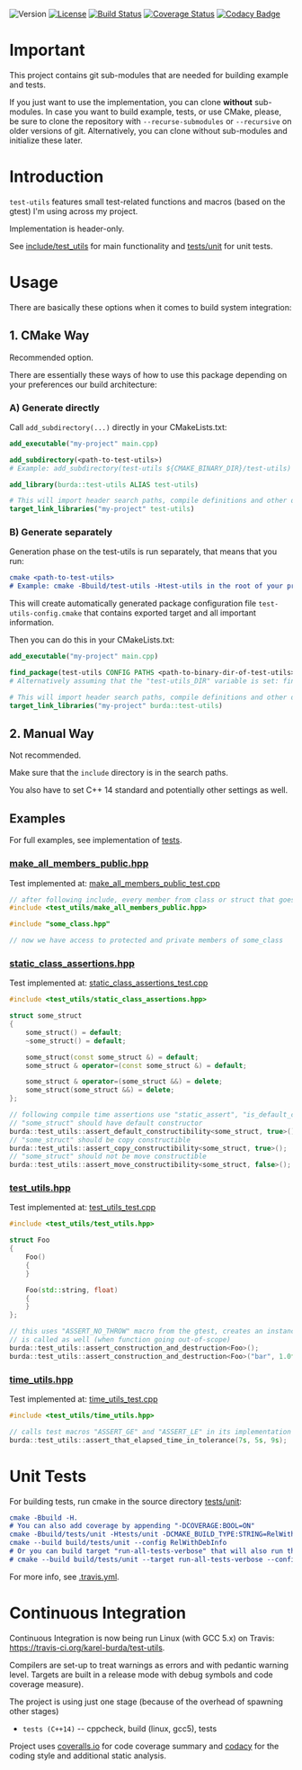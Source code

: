 ![Version](https://img.shields.io/badge/version-1.0.0-green.svg)
[![License](https://img.shields.io/badge/license-MIT_License-green.svg?style=flat)](LICENSE)
[![Build Status](https://travis-ci.org/karel-burda/test-utils.svg?branch=develop)](https://travis-ci.org/karel-burda/test-utils)
[![Coverage Status](https://coveralls.io/repos/github/karel-burda/test-utils/badge.svg?branch=develop)](https://coveralls.io/github/karel-burda/test-utils?branch=develop)
[![Codacy Badge](https://api.codacy.com/project/badge/Grade/cca3592124294efa96b07fa9e32d973d)](https://www.codacy.com/app/karel-burda/test-utils?utm_source=github.com&amp;utm_medium=referral&amp;utm_content=karel-burda/test-utils&amp;utm_campaign=Badge_Grade)

# Important
This project contains git sub-modules that are needed for building example and tests.

If you just want to use the implementation, you can clone **without** sub-modules. In case you want to build example, tests, or use CMake, please, be sure to clone the repository
with `--recurse-submodules` or `--recursive` on older versions of git. Alternatively, you can clone without sub-modules and initialize these later.

# Introduction
`test-utils` features small test-related functions and macros (based on the gtest) I'm using across my project.

Implementation is header-only.

See [include/test_utils](include/test_utils) for main functionality and [tests/unit](tests/unit) for unit tests.

# Usage
There are basically these options when it comes to build system integration:

## 1. CMake Way
Recommended option.

There are essentially these ways of how to use this package depending on your preferences our build architecture:

### A) Generate directly

Call `add_subdirectory(...)` directly in your CMakeLists.txt:

```cmake
add_executable("my-project" main.cpp)

add_subdirectory(<path-to-test-utils>)
# Example: add_subdirectory(test-utils ${CMAKE_BINARY_DIR}/test-utils)

add_library(burda::test-utils ALIAS test-utils)

# This will import header search paths, compile definitions and other dependencies of the test-utils as well
target_link_libraries("my-project" test-utils)
```

### B) Generate separately

Generation phase on the test-utils is run separately, that means that you run:
```cmake
cmake <path-to-test-utils>
# Example: cmake -Bbuild/test-utils -Htest-utils in the root of your project 
```

This will create automatically generated package configuration file `test-utils-config.cmake` that contains exported target and all important information.

Then you can do this in your CMakeLists.txt:

```cmake
add_executable("my-project" main.cpp)

find_package(test-utils CONFIG PATHS <path-to-binary-dir-of-test-utils>)
# Alternatively assuming that the "test-utils_DIR" variable is set: find_package(test-utils CONFIG)

# This will import header search paths, compile definitions and other dependencies of the test-utils as well
target_link_libraries("my-project" burda::test-utils)
```

## 2. Manual Way
Not recommended.

Make sure that the `include` directory is in the search paths.

You also have to set C++ 14 standard and potentially other settings as well.

## Examples
For full examples, see implementation of [tests](tests/unit).

### [make_all_members_public.hpp](include/test-utils/make_all_members_public.cpp)
Test implemented at: [make_all_members_public_test.cpp](tests/unit/src/make_all_members_public_test.cpp)
```cpp
// after following include, every member from class or struct that goes after this will have public visibility
#include <test_utils/make_all_members_public.hpp>

#include "some_class.hpp"

// now we have access to protected and private members of some_class
```

### [static_class_assertions.hpp](include/test-utils/static_class_assertions.cpp)
Test implemented at: [static_class_assertions_test.cpp](tests/unit/src/static_class_assertions_test.cpp)
```cpp
#include <test_utils/static_class_assertions.hpp>

struct some_struct
{
    some_struct() = default;
    ~some_struct() = default;

    some_struct(const some_struct &) = default;
    some_struct & operator=(const some_struct &) = default;

    some_struct & operator=(some_struct &&) = delete;
    some_struct(some_struct &&) = delete;
};

// following compile time assertions use "static_assert", "is_default_constructible<T>", etc.
// "some_struct" should have default constructor
burda::test_utils::assert_default_constructibility<some_struct, true>();
// "some_struct" should be copy constructible
burda::test_utils::assert_copy_constructibility<some_struct, true>();
// "some_struct" should not be move constructible
burda::test_utils::assert_move_constructibility<some_struct, false>();
```

### [test_utils.hpp](include/test-utils/test_utils.cpp)
Test implemented at: [test_utils_test.cpp](tests/unit/src/test_utils_test.cpp)
```cpp
#include <test_utils/test_utils.hpp>

struct Foo
{
    Foo()
    {
    }

    Foo(std::string, float)
    {
    }
};

// this uses "ASSERT_NO_THROW" macro from the gtest, creates an instance of the object and destructor
// is called as well (when function going out-of-scope)
burda::test_utils::assert_construction_and_destruction<Foo>();
burda::test_utils::assert_construction_and_destruction<Foo>("bar", 1.0f);
```

### [time_utils.hpp](include/test-utils/time_utils.cpp)
Test implemented at: [time_utils_test.cpp](tests/unit/src/time_utils_test.cpp)
```cpp
#include <test_utils/time_utils.hpp>

// calls test macros "ASSERT_GE" and "ASSERT_LE" in its implementation
burda::test_utils::assert_that_elapsed_time_in_tolerance(7s, 5s, 9s);
```

# Unit Tests
For building tests, run cmake in the source directory [tests/unit](tests/unit):

```cmake
cmake -Bbuild -H.
# You can also add coverage by appending "-DCOVERAGE:BOOL=ON"
cmake -Bbuild/tests/unit -Htests/unit -DCMAKE_BUILD_TYPE:STRING=RelWithDebInfo
cmake --build build/tests/unit --config RelWithDebInfo
# Or you can build target "run-all-tests-verbose" that will also run the tests with timeout, etc.:
# cmake --build build/tests/unit --target run-all-tests-verbose --config RelWithDebInfo
```

For more info, see [.travis.yml](.travis.yml).

# Continuous Integration
Continuous Integration is now being run Linux (with GCC 5.x) on Travis: https://travis-ci.org/karel-burda/test-utils.

Compilers are set-up to treat warnings as errors and with pedantic warning level. Targets are built in a release mode with debug symbols and code coverage measure).

The project is using just one stage (because of the overhead of spawning other stages)
* `tests (C++14)` -- cppcheck, build (linux, gcc5), tests

Project uses [coveralls.io](https://coveralls.io/github/karel-burda/test-utils) for code coverage summary and [codacy](https://app.codacy.com/app/karel-burda/test-utils/dashboard) for the coding style and additional static analysis.
